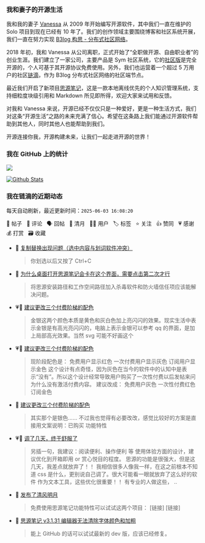 ### 我和妻子的开源生活

我和我的妻子 [Vanessa](https://github.com/Vanessa219) 从 2009 年开始编写开源软件，其中我们一直在维护的 Solo 项目到现在已经有 10 年了。我们的创作领域主要围绕博客和社区系统开展，我们一直在努力实现 [B3log 构思 - 分布式社区网络](https://ld246.com/article/1546941897596)。

2018 年初，我和 Vanessa 从公司离职，正式开始了“全职做开源、自由职业者”的创业生涯。我们建立了一家公司，主要产品是 Sym 社区系统，它的[社区版](https://github.com/88250/symphony)是完全开源的，个人可基于其开源协议免费使用。另外，我们也运营着一个超过 5 万用户的社区[链滴](https://ld246.com)，作为 B3log 分布式社区网络的社区端节点。

最近我们开启了新项目[思源笔记](https://github.com/siyuan-note/siyuan)，这是一款本地离线优先的个人知识管理系统，支持细粒度块级引用和 Markdown 所见即所得，欢迎大家来试用和反馈。

对我和 Vanessa 来说，开源已经不仅仅只是一种爱好，更是一种生活方式，我们对这条“开源生活”之路的未来充满了信心。希望在这条路上我们能通过开源软件帮助到其他人，同时其他人也能帮助到我们。

开源连接你我，开源构建未来，让我们一起走进开源的世界！

### 我在 GitHub 上的统计

<a title="Hits" target="_blank" href="https://github.com/88250/88250"><img src="https://hits.b3log.org/88250/88250.svg"></a>

[![Github Stats](https://github-readme-stats.vercel.app/api?username=88250&theme=tokyonight&show_icons=true)](https://github.com/88250)

<!--events start -->

### 我在链滴的近期动态

每天自动刷新，最近更新时间：`2025-06-03 16:08:20`

📝 帖子 &nbsp; 💬 评论 &nbsp; 🗣 回帖 &nbsp; 🌙 清月 &nbsp; 👨‍💻 用户 &nbsp; 🏷️ 标签 &nbsp; ⭐️ 关注 &nbsp; 👍 赞同 &nbsp; 💗 感谢 &nbsp; 💰 打赏 &nbsp; 🗃 收藏

* 💬 [复制替换出现问题（选中内容与划词软件冲突）](https://ld246.com/article/1748759014041/comment/1748762145165#comments)

  > 你划选以后又按了 Ctrl+C
* 💬 [为什么桌面打开思源笔记会卡在这个界面，需要点击第二次才行](https://ld246.com/article/1748755319713/comment/1748758579543#comments)

  > 将思源安装路径和工作空间路径加入杀毒软件和防火墙信任项应该能解决问题。
* 💗💬 [建议更改三个付费阶梯的配色](https://ld246.com/article/1748677384919/comment/1748753365791#comments)

  > 金银这两个颜色本质是黄色和灰白色加上亮闪闪的效果。现实生活中表示金银是有高光亮闪闪的，电脑上表示金银可以参考 qq 的界面，是加上局部高光效果。当然 svg 可能不好画这个
* 💗📝 [建议更改三个付费阶梯的配色](https://ld246.com/article/1748677384919)

  > 现阶段配色是： 免费用户显示红色 一次付费用户显示灰色 订阅用户显示金色 这个设计有点奇怪，因为灰色在当今的软件中的认知中是表示“没有”。所以这个设计经常导致用户购买了一次性付费以后发帖来问为什么没有激活付费内容。 建议改成： 免费用户灰色 一次性付费红色 订阅金色
* 💬 [建议更改三个付费阶梯的配色](https://ld246.com/article/1748677384919/comment/1748680176052#comments)

  > 其实那个是银色…… 不过我也觉得有必要改改，感觉比较好的方案是直接用文案说明：已购买 功能特性
* 💗💬 [调了几天，终于舒服了](https://ld246.com/article/1748611303826/comment/1748611862809#comments)

  > 另插一句，我建议：阅读便利、操作便利 等 使用体验方面的设计，建议优化到开箱即用 or 赏心悦目的程度。 思源的功能是很强大，但是这几天，我差点就放弃了！！ 我相信很多人像我一样，在这之前根本不知道 css 是什么，更别说自己调了。很大可能看一眼就放弃了这么好的软件 作为文本工具，这些优化很重要！！ 有专业的人做这些， ..
* 🌙 [发布了清风明月](https://ld246.com/member/88250/breezemoons/1748593070817)

  > 免费使用思源笔记功能特性可以试试这两个项目： [链接] [链接]
* 💬 [思源笔记 v3.1.31 编辑器无法清除字体颜色和加粗](https://ld246.com/article/1748394497182/comment/1748578539075#comments)

  > 能上 GitHub 的话可以试试最新的 dev 版，应该已经修复。


<!--events end -->
